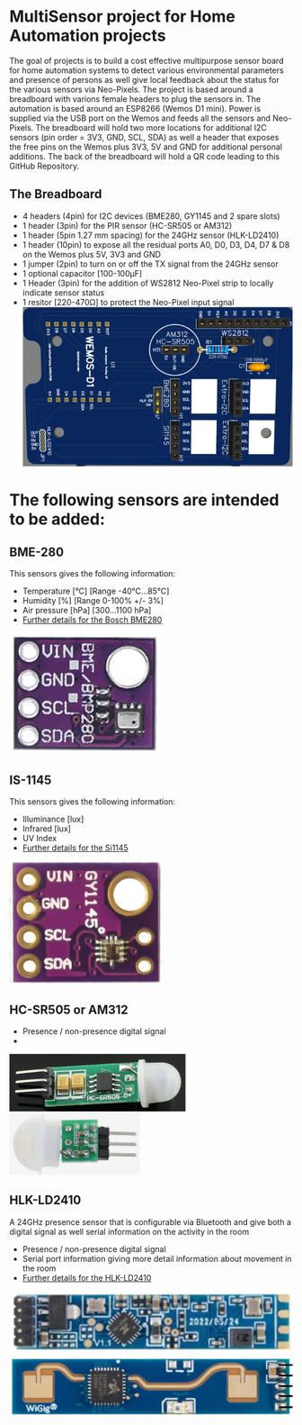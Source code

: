 # MultiSensor project for Home Automation projects
The goal of projects is to build a cost effective multipurpose sensor board for home automation systems to detect various environmental parameters and presence of persons as well give local feedback about the status for the various sensors via Neo-Pixels. 
The project is based around a breadboard with varions female headers to plug the sensors in. The automation is based around an ESP8266 (Wemos D1 mini). Power is supplied via the USB port on the Wemos and feeds all the sensors and Neo-Pixels.
The breadboard will hold two more locations for additional I2C sensors (pin order = 3V3, GND, SCL, SDA) as well a header that exposes the free pins on the Wemos plus 3V3, 5V and GND for additional personal additions.
The back of the breadboard will hold a QR code leading to this GitHub Repository.
## The Breadboard
- 4 headers (4pin) for I2C devices (BME280, GY1145 and 2 spare slots)
- 1 header (3pin) for the PIR sensor (HC-SR505 or AM312)
- 1 header (5pin 1.27 mm spacing) for the 24GHz sensor (HLK-LD2410)
- 1 header (10pin) to expose all the residual ports A0, D0, D3, D4, D7 & D8 on the Wemos plus 5V, 3V3 and GND
- 1 jumper (2pin) to turn on or off the TX signal from the 24GHz sensor
- 1 optional capacitor [100-100µF]
- 1 Header (3pin) for the addition of WS2812 Neo-Pixel strip to locally indicate sensor status
- 1 resitor [220-470Ω] to protect the Neo-Pixel input signal
![The breadboard](https://github.com/Roukie686868/MultiSensor/blob/main/Documents/Breadboard/Breadboard-V2%20small.PNG)

# The following sensors are intended to be added:
## BME-280
This sensors gives the following information:
- Temperature [°C] [Range -40°C...85°C]
- Humidity [%] [Range 0-100% +/- 3%]
- Air pressure [hPa] [300...1100 hPa]
- [Further details for the Bosch BME280](https://www.bosch-sensortec.com/products/environmental-sensors/humidity-sensors-bme280/)
  
![BME280](https://github.com/Roukie686868/MultiSensor/blob/main/Documents/BME280/BME280.PNG "BME280")
## IS-1145
This sensors gives the following information:
- Illuminance [lux]
- Infrared [lux]
- UV Index
- [Further details for the Si1145](https://www.silabs.com/documents/public/data-sheets/Si1145-46-47.pdf)
  
![GY1145 or SI1145](https://github.com/Roukie686868/MultiSensor/blob/main/Documents/GY1145/GY1145small.PNG "GY1145 or SI1145")

## HC-SR505 or AM312
- Presence / non-presence digital signal
- 

![HC-SR505](https://github.com/Roukie686868/MultiSensor/blob/main/Documents/PIR/HC-SR505.PNG "HC-SR505")
![AM312](https://github.com/Roukie686868/MultiSensor/blob/main/Documents/PIR/AM312.PNG "AM312")
## HLK-LD2410
A 24GHz presence sensor that is configurable via Bluetooth and give both a digital signal as well serial information on the activity in the room
- Presence / non-presence digital signal
- Serial port information giving more detail information about movement in the room
- [Further details for the HLK-LD2410](https://github.com/Roukie686868/MultiSensor/blob/main/Documents/mmWave/HLK-LD2410/HLK-LD2410.user.manual.V1.02%20(1).pdf)

![HLK-LD2410 Sensor](https://github.com/Roukie686868/MultiSensor/blob/main/Documents/mmWave/HLK-LD2410/HLK-LD2410small1.PNG "HLK-LD2410 top")
![HLK-LD2410 Sensor](https://github.com/Roukie686868/MultiSensor/blob/main/Documents/mmWave/HLK-LD2410/HLK-LD2410small2.PNG "HLK-LD2410 bottom")

